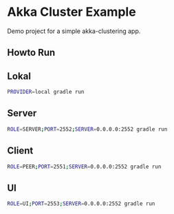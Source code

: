 # Akka Cluster Example

Demo project for a simple akka-clustering app.

## Howto Run

## Lokal
```sh
PROVIDER=local gradle run
```

## Server
```sh
ROLE=SERVER;PORT=2552;SERVER=0.0.0.0:2552 gradle run
```

## Client
```sh
ROLE=PEER;PORT=2551;SERVER=0.0.0.0:2552 gradle run
```


## UI
```sh
ROLE=UI;PORT=2553;SERVER=0.0.0.0:2552 gradle run
```
